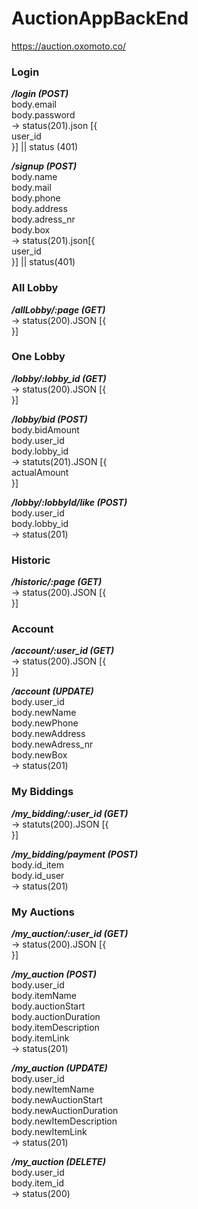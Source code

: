 # AuctionAppBackEnd

https://auction.oxomoto.co/

### Login  

***/login (POST)***   
	body.email  
	body.password  
		-> status(201).json [{  
			user_id  
			}] || status (401)

***/signup (POST)***  
	body.name  
	body.mail  
	body.phone  
	body.address  
	body.adress_nr  
	body.box  
		-> status(201).json[{  
			user_id  
			}] || status(401)

### All Lobby  

***/allLobby/:page (GET)***  
		-> status(200).JSON [{  
		}]

### One Lobby  

***/lobby/:lobby_id (GET)***  
		-> status(200).JSON [{	  
		}]

***/lobby/bid (POST)***  
	body.bidAmount  
	body.user_id  
	body.lobby_id  
		-> statuts(201).JSON [{  
			actualAmount  
			}]

***/lobby/:lobbyId/like (POST)***  
	body.user_id  
	body.lobby_id  
		-> status(201)

### Historic

***/historic/:page (GET)***  
	-> status(200).JSON [{  
		}]

### Account   

***/account/:user_id (GET)***  
	-> status(200).JSON [{  
		}] 

***/account (UPDATE)***  
	body.user_id  
	body.newName  
	body.newPhone  
	body.newAddress  
	body.newAdress_nr  
	body.newBox  
		-> status(201)

### My Biddings  

***/my_bidding/:user_id (GET)***  
	-> statuts(200).JSON [{  
		}]  

***/my_bidding/payment (POST)***  
	body.id_item  
	body.id_user  
		-> status(201)  

### My Auctions  

***/my_auction/:user_id (GET)***  
	-> status(200).JSON [{  
		}]  

***/my_auction (POST)***  
	body.user_id  
	body.itemName  
	body.auctionStart  
	body.auctionDuration  
	body.itemDescription  
	body.itemLink  
		-> status(201)  

***/my_auction (UPDATE)***  
	body.user_id  
	body.newItemName   
	body.newAuctionStart  
	body.newAuctionDuration  
	body.newItemDescription  
	body.newItemLink  
		-> status(201)   

***/my_auction (DELETE)***  
	body.user_id  
	body.item_id  
		-> status(200)   





